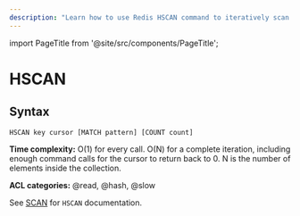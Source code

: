 ```yaml
---
description: "Learn how to use Redis HSCAN command to iteratively scan over a hash. Improve your data access strategy with this command."
---
```


import PageTitle from '@site/src/components/PageTitle';

# HSCAN

<PageTitle title="Redis HSCAN Command (Documentation) | Dragonfly" />

## Syntax

    HSCAN key cursor [MATCH pattern] [COUNT count]

**Time complexity:** O(1) for every call. O(N) for a complete iteration, including enough command calls for the cursor to return back to 0. N is the number of elements inside the collection.

**ACL categories:** @read, @hash, @slow

See [SCAN](../generic/scan) for `HSCAN` documentation.
